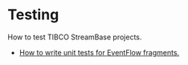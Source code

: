 # Testing

How to test TIBCO StreamBase projects.

* [How to write unit tests for EventFlow fragments.](junit)

